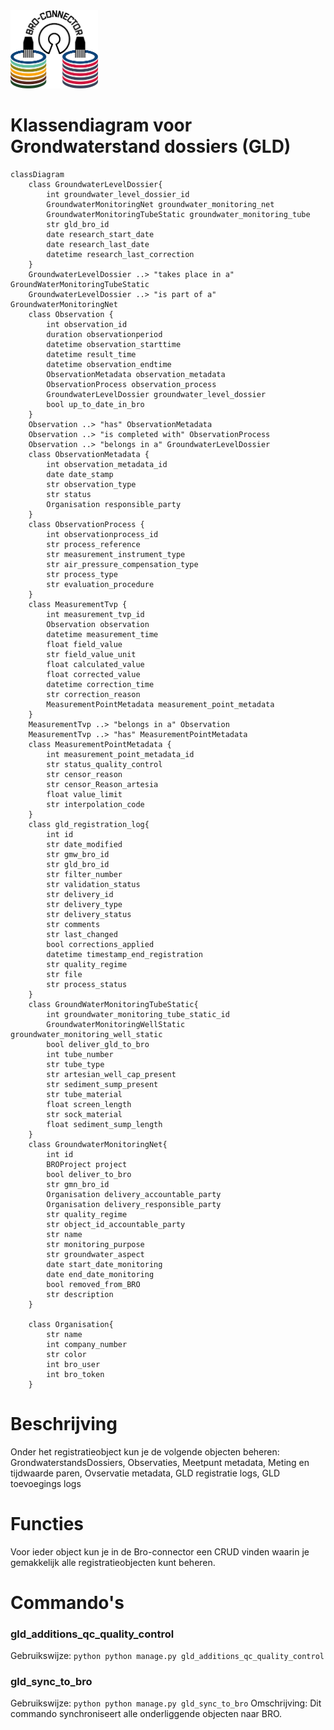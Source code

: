 
<img src=../static/img/broconnector.png width="140">

# Klassendiagram voor Grondwaterstand dossiers (GLD) #
```mermaid
classDiagram
    class GroundwaterLevelDossier{
        int groundwater_level_dossier_id
        GroundwaterMonitoringNet groundwater_monitoring_net
        GroundwaterMonitoringTubeStatic groundwater_monitoring_tube
        str gld_bro_id
        date research_start_date
        date research_last_date
        datetime research_last_correction
    }
    GroundwaterLevelDossier ..> "takes place in a" GroundWaterMonitoringTubeStatic
    GroundwaterLevelDossier ..> "is part of a" GroundwaterMonitoringNet
    class Observation {
        int observation_id
        duration observationperiod
        datetime observation_starttime
        datetime result_time
        datetime observation_endtime
        ObservationMetadata observation_metadata
        ObservationProcess observation_process
        GroundwaterLevelDossier groundwater_level_dossier
        bool up_to_date_in_bro
    }
    Observation ..> "has" ObservationMetadata
    Observation ..> "is completed with" ObservationProcess
    Observation ..> "belongs in a" GroundwaterLevelDossier
    class ObservationMetadata {
        int observation_metadata_id
        date date_stamp
        str observation_type
        str status
        Organisation responsible_party
    }
    class ObservationProcess {
        int observationprocess_id
        str process_reference
        str measurement_instrument_type
        str air_pressure_compensation_type
        str process_type
        str evaluation_procedure
    }
    class MeasurementTvp {
        int measurement_tvp_id
        Observation observation
        datetime measurement_time
        float field_value
        str field_value_unit
        float calculated_value
        float corrected_value
        datetime correction_time
        str correction_reason
        MeasurementPointMetadata measurement_point_metadata
    }
    MeasurementTvp ..> "belongs in a" Observation
    MeasurementTvp ..> "has" MeasurementPointMetadata
    class MeasurementPointMetadata {
        int measurement_point_metadata_id
        str status_quality_control
        str censor_reason
        str censor_Reason_artesia
        float value_limit
        str interpolation_code
    }
    class gld_registration_log{
        int id
        str date_modified
        str gmw_bro_id
        str gld_bro_id
        str filter_number
        str validation_status
        str delivery_id
        str delivery_type
        str delivery_status
        str comments
        str last_changed
        bool corrections_applied
        datetime timestamp_end_registration
        str quality_regime
        str file
        str process_status
    }
    class GroundWaterMonitoringTubeStatic{
        int groundwater_monitoring_tube_static_id
        GroundwaterMonitoringWellStatic groundwater_monitoring_well_static
        bool deliver_gld_to_bro
        int tube_number
        str tube_type
        str artesian_well_cap_present
        str sediment_sump_present
        str tube_material
        float screen_length
        str sock_material
        float sediment_sump_length
    }
    class GroundwaterMonitoringNet{
        int id
        BROProject project
        bool deliver_to_bro
        str gmn_bro_id
        Organisation delivery_accountable_party
        Organisation delivery_responsible_party
        str quality_regime
        str object_id_accountable_party
        str name
        str monitoring_purpose
        str groundwater_aspect
        date start_date_monitoring
        date end_date_monitoring
        bool removed_from_BRO
        str description
    }

    class Organisation{
        str name
        int company_number
        str color
        int bro_user
        int bro_token
    }
```
# Beschrijving #
Onder het registratieobject kun je de volgende objecten beheren: GrondwaterstandsDossiers, Observaties, Meetpunt metadata, Meting en tijdwaarde paren, Ovservatie metadata, GLD registratie logs, GLD toevoegings logs
# Functies #
Voor ieder object kun je in de Bro-connector een CRUD vinden waarin je gemakkelijk alle registratieobjecten kunt beheren.
# Commando's #
### gld_additions_qc_quality_control ###
Gebruikswijze:
```python python manage.py gld_additions_qc_quality_control```
### gld_sync_to_bro ###
Gebruikswijze:
```python python manage.py gld_sync_to_bro```
Omschrijving:
Dit commando synchroniseert alle onderliggende objecten naar BRO.